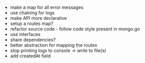  - make a map for all error messages
 - use chaining for logs
 - make API more declarative
 - setup a routes map?
 - refactor source code - follow code style present in mongo.go
 - use interfaces
 - share dependencies?
 - better abstraction for mapping the routes
 - stop printing logs to console -> write to file(s)
 - add createdAt field